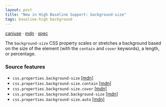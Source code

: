 ```yaml
---
layout: post
title: "New in High Baseline Support: background-size"
tags: baseline-high background
---
```


[caniuse](https://caniuse.com/?search=background-size) · [mdn](https://developer.mozilla.org/en-US/search?q=background-size) · [spec](https://drafts.csswg.org/css-backgrounds-3/#background-size)

The `background-size` CSS property scales or stretches a background based on the size of the element (with the `contain` and `cover` keywords), a length, or percentage.

### Source features

- ``css.properties.background-size`` [[mdn]](https://developer.mozilla.org/en-US/search?q=css.properties.background-size)
- ``css.properties.background-size.contain`` [[mdn]](https://developer.mozilla.org/en-US/search?q=css.properties.background-size.contain)
- ``css.properties.background-size.cover`` [[mdn]](https://developer.mozilla.org/en-US/search?q=css.properties.background-size.cover)
- ``css.properties.background.background-size`` [[mdn]](https://developer.mozilla.org/en-US/search?q=css.properties.background.background-size)
- ``css.properties.background-size.auto`` [[mdn]](https://developer.mozilla.org/en-US/search?q=css.properties.background-size.auto)

